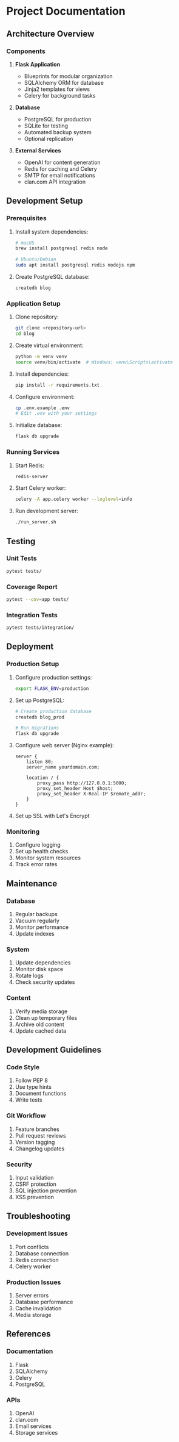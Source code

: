# Project Documentation

## Architecture Overview

### Components
1. **Flask Application**
   - Blueprints for modular organization
   - SQLAlchemy ORM for database
   - Jinja2 templates for views
   - Celery for background tasks

2. **Database**
   - PostgreSQL for production
   - SQLite for testing
   - Automated backup system
   - Optional replication

3. **External Services**
   - OpenAI for content generation
   - Redis for caching and Celery
   - SMTP for email notifications
   - clan.com API integration

## Development Setup

### Prerequisites
1. Install system dependencies:
   ```bash
   # macOS
   brew install postgresql redis node

   # Ubuntu/Debian
   sudo apt install postgresql redis nodejs npm
   ```

2. Create PostgreSQL database:
   ```bash
   createdb blog
   ```

### Application Setup
1. Clone repository:
   ```bash
   git clone <repository-url>
   cd blog
   ```

2. Create virtual environment:
   ```bash
   python -m venv venv
   source venv/bin/activate  # Windows: venv\Scripts\activate
   ```

3. Install dependencies:
   ```bash
   pip install -r requirements.txt
   ```

4. Configure environment:
   ```bash
   cp .env.example .env
   # Edit .env with your settings
   ```

5. Initialize database:
   ```bash
   flask db upgrade
   ```

### Running Services
1. Start Redis:
   ```bash
   redis-server
   ```

2. Start Celery worker:
   ```bash
   celery -A app.celery worker --loglevel=info
   ```

3. Run development server:
   ```bash
   ./run_server.sh
   ```

## Testing

### Unit Tests
```bash
pytest tests/
```

### Coverage Report
```bash
pytest --cov=app tests/
```

### Integration Tests
```bash
pytest tests/integration/
```

## Deployment

### Production Setup
1. Configure production settings:
   ```bash
   export FLASK_ENV=production
   ```

2. Set up PostgreSQL:
   ```bash
   # Create production database
   createdb blog_prod
   
   # Run migrations
   flask db upgrade
   ```

3. Configure web server (Nginx example):
   ```nginx
   server {
       listen 80;
       server_name yourdomain.com;

       location / {
           proxy_pass http://127.0.0.1:5000;
           proxy_set_header Host $host;
           proxy_set_header X-Real-IP $remote_addr;
       }
   }
   ```

4. Set up SSL with Let's Encrypt

### Monitoring
1. Configure logging
2. Set up health checks
3. Monitor system resources
4. Track error rates

## Maintenance

### Database
1. Regular backups
2. Vacuum regularly
3. Monitor performance
4. Update indexes

### System
1. Update dependencies
2. Monitor disk space
3. Rotate logs
4. Check security updates

### Content
1. Verify media storage
2. Clean up temporary files
3. Archive old content
4. Update cached data

## Development Guidelines

### Code Style
1. Follow PEP 8
2. Use type hints
3. Document functions
4. Write tests

### Git Workflow
1. Feature branches
2. Pull request reviews
3. Version tagging
4. Changelog updates

### Security
1. Input validation
2. CSRF protection
3. SQL injection prevention
4. XSS prevention

## Troubleshooting

### Development Issues
1. Port conflicts
2. Database connection
3. Redis connection
4. Celery worker

### Production Issues
1. Server errors
2. Database performance
3. Cache invalidation
4. Media storage

## References

### Documentation
1. Flask
2. SQLAlchemy
3. Celery
4. PostgreSQL

### APIs
1. OpenAI
2. clan.com
3. Email services
4. Storage services 